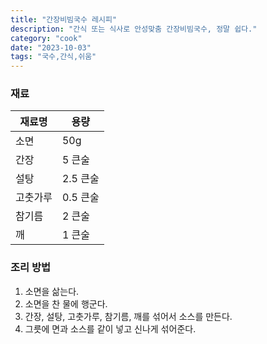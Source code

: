 ```yaml
---
title: "간장비빔국수 레시피"
description: "간식 또는 식사로 안성맞춤 간장비빔국수, 정말 쉽다."
category: "cook"
date: "2023-10-03"
tags: "국수,간식,쉬움"
---
```


### 재료

| 재료명   | 용량     |
| -------- | -------- |
| 소면     | 50g      |
| 간장     | 5 큰술   |
| 설탕     | 2.5 큰술 |
| 고춧가루 | 0.5 큰술 |
| 참기름   | 2 큰술   |
| 깨       | 1 큰술   |

### 조리 방법

1. 소면을 삶는다.
2. 소면을 찬 물에 행군다.
3. 간장, 설탕, 고춧가루, 참기름, 깨를 섞어서 소스를 만든다.
4. 그릇에 면과 소스를 같이 넣고 신나게 섞어준다.
